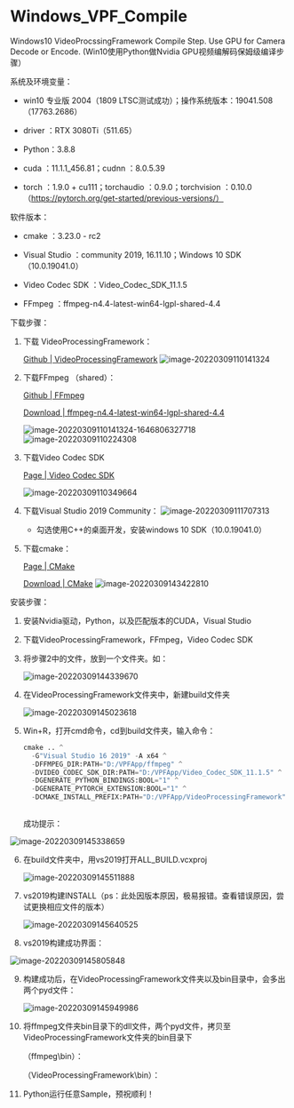 # Windows_VPF_Compile
Windows10 VideoProcssingFramework Compile Step. Use GPU for Camera Decode or Encode. (Win10使用Python做Nvidia GPU视频编解码保姆级编译步骤）

系统及环境变量：

- win10 专业版 2004（1809 LTSC测试成功）；操作系统版本：19041.508（17763.2686）

- driver ：RTX 3080Ti（511.65）

- Python：3.8.8

- cuda ：11.1.1_456.81；cudnn ：8.0.5.39

- torch ：1.9.0 + cu111；torchaudio ：0.9.0；torchvision ：0.10.0（https://pytorch.org/get-started/previous-versions/）

  

软件版本：

- cmake ：3.23.0 - rc2

- Visual Studio ：community 2019, 16.11.10；Windows 10 SDK（10.0.19041.0）

- Video Codec SDK ：Video_Codec_SDK_11.1.5

- FFmpeg ：ffmpeg-n4.4-latest-win64-lgpl-shared-4.4

  

下载步骤：

1. 下载 VideoProcessingFramework：

   [Github | VideoProcessingFramework](https://github.com/NVIDIA/VideoProcessingFramework)
   ![image-20220309110141324](https://user-images.githubusercontent.com/47096692/158345165-9b91175d-a916-4061-8a3a-8474fc4eab9e.png)


2. 下载FFmpeg （shared）：

   [Github | FFmpeg](https://github.com/BtbN/FFmpeg-Builds/releases)

   [Download | ffmpeg-n4.4-latest-win64-lgpl-shared-4.4](https://github.com/BtbN/FFmpeg-Builds/releases/download/latest/ffmpeg-n4.4-latest-win64-lgpl-shared-4.4.zip)

    ![image-20220309110141324-1646806327718](https://user-images.githubusercontent.com/47096692/158345461-30274a4b-9bf5-49fe-8338-f3304b8593de.png)
    ![image-20220309110224308](https://user-images.githubusercontent.com/47096692/158345312-fa6c6395-75ea-4d80-b08c-622eaeff01e9.png)


3. 下载Video Codec SDK

   [Page | Video Codec SDK](https://developer.nvidia.com/nvidia-video-codec-sdk) 

    ![image-20220309110349664](https://user-images.githubusercontent.com/47096692/158345573-87fc2293-8f8e-4a3a-99fa-d49b46e89f5b.png)


4. 下载Visual Studio 2019 Community：
    ![image-20220309111707313](https://user-images.githubusercontent.com/47096692/158345579-85007b72-aad6-471c-b9b0-e234f9c9a47a.png)


   - 勾选使用C++的桌面开发，安装windows 10 SDK（10.0.19041.0）

5. 下载cmake：

   [Page | CMake](https://cmake.org/download/)

   [Download | CMake](https://github.com/Kitware/CMake/releases/download/v3.23.0-rc2/cmake-3.23.0-rc2-windows-x86_64.msi)
    ![image-20220309143422810](https://user-images.githubusercontent.com/47096692/158345629-79f83e41-7cb4-4b46-8db5-963937c0d755.png)



安装步骤：

1. 安装Nvidia驱动，Python，以及匹配版本的CUDA，Visual Studio

2. 下载VideoProcessingFramework，FFmpeg，Video Codec SDK

3. 将步骤2中的文件，放到一个文件夹。如：

    ![image-20220309144339670](https://user-images.githubusercontent.com/47096692/158345650-e8fe3f5d-ffb6-4ed1-9e90-779e5e733bec.png)

4. 在VideoProcessingFramework文件夹中，新建build文件夹

    ![image-20220309145023618](https://user-images.githubusercontent.com/47096692/158345697-94e7637a-39d9-4ecf-b8c3-75e950ca8b82.png)

5. Win+R，打开cmd命令，cd到build文件夹，输入命令：

   ```python
   cmake .. ^
     -G"Visual Studio 16 2019" -A x64 ^
     -DFFMPEG_DIR:PATH="D:/VPFApp/ffmpeg" ^
     -DVIDEO_CODEC_SDK_DIR:PATH="D:/VPFApp/Video_Codec_SDK_11.1.5" ^
     -DGENERATE_PYTHON_BINDINGS:BOOL="1" ^
     -DGENERATE_PYTORCH_EXTENSION:BOOL="1" ^
     -DCMAKE_INSTALL_PREFIX:PATH="D:/VPFApp/VideoProcessingFramework"
       
   ```


   成功提示：

![image-20220309145338659](https://user-images.githubusercontent.com/47096692/158345737-637f4c20-57c8-4b4e-bd90-dad7afd45467.png)

6. 在build文件夹中，用vs2019打开ALL_BUILD.vcxproj

    ![image-20220309145511888](https://user-images.githubusercontent.com/47096692/158345749-1dab478a-1de9-4487-af9e-8888300cda32.png)

   

7. vs2019构建INSTALL（ps：此处因版本原因，极易报错。查看错误原因，尝试更换相应文件的版本）

    ![image-20220309145640525](https://user-images.githubusercontent.com/47096692/158345773-9c811289-677e-4ff1-a420-a42a7b7edb17.png)

8. vs2019构建成功界面：

![image-20220309145805848](https://user-images.githubusercontent.com/47096692/158345786-6db1785e-469d-417e-82da-cc087c487445.png)

9. 构建成功后，在VideoProcessingFramework文件夹以及bin目录中，会多出两个pyd文件：

    ![image-20220309145949986](https://user-images.githubusercontent.com/47096692/158345807-1d77d5b8-7f8d-400d-86b5-9b0cb451ff0f.png)

10. 将ffmpeg文件夹bin目录下的dll文件，两个pyd文件，拷贝至VideoProcessingFramework文件夹的bin目录下

    （ffmpeg\bin）：

    
    （VideoProcessingFramework\bin）：

    
11. Python运行任意Sample，预祝顺利！

    







​	
